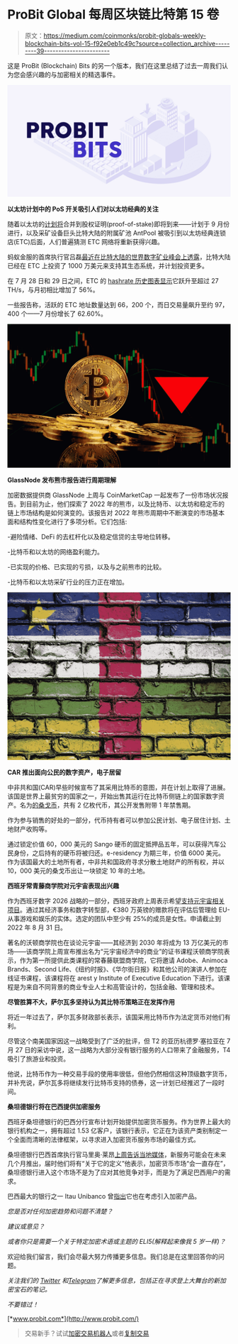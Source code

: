 # ProBit Global 每周区块链比特第 15 卷

> 原文：<https://medium.com/coinmonks/probit-globals-weekly-blockchain-bits-vol-15-f92e0eb1c49c?source=collection_archive---------39----------------------->

这是 ProBit (Blockchain) Bits 的另一个版本，我们在这里总结了过去一周我们认为您会感兴趣的与加密相关的精选事件。

![](img/2ea03285b71a45af13e9ef9bbb978760.png)

**以太坊计划中的 PoS 开关吸引人们对以太坊经典的关注**

随着以太坊的[计划将](/probit-exchange/probit-bits-probit-globals-weekly-blockchain-bits-vol-5-10d443d5442)合并到股权证明(proof-of-stake)即将到来——计划于 9 月份进行，以及采矿设备巨头比特大陆的附属矿池 AntPool 被吸引到以太坊经典连锁店(ETC)后面，人们普遍猜测 ETC 网络将重新获得兴趣。

蚂蚁金服的首席执行官吕磊[最近在比特大陆的世界数字矿业峰会上透露](https://www.coindesk.com/business/2022/07/26/antpool-supports-ethereum-classic-ecosystem-with-10m-investment/)，比特大陆已经在 ETC 上投资了 1000 万美元来支持其生态系统，并计划投资更多。

在 7 月 28 日和 29 日之间，ETC 的 [hashrate 历史图表显示](https://www.coinwarz.com/mining/ethereum-classic/hashrate-chart)它跃升至超过 27 TH/s，与月初相比增加了 56%。

一些报告称，活跃的 ETC 地址数量达到 66，200 个，而日交易量飙升至约 97，400 个——7 月份增长了 62.60%。

![](img/ff999f7ba026795cc2220e13c6ab0750.png)

**GlassNode 发布熊市报告进行周期理解**

加密数据提供商 GlassNode 上周与 CoinMarketCap 一起发布了一份市场状况报告。到目前为止，他们探索了 2022 年的熊市，以及比特币、以太坊和稳定币的链上市场结构是如何演变的。该报告对 2022 年熊市周期中不断演变的市场基本面和结构性变化进行了多项分析。它们包括:

-避险情绪、DeFi 的去杠杆化以及稳定信贷的主导地位转移。

-比特币和以太坊的网络盈利能力。

-已实现的价格、已实现的亏损，以及与之前熊市的比较。

-比特币和以太坊采矿行业的压力正在增加。

![](img/314a7abae80a84e5abee84528dc935a6.png)

**CAR 推出面向公民的数字资产，电子居留**

中非共和国(CAR)早些时候宣布了其采用比特币的意图，并在计划上取得了进展。该国是世界上最贫穷的国家之一，开始出售其运行在比特币侧链上的国家数字资产。名为[的桑戈币](https://sango.org/)，共有 2 亿枚代币，其公开发售附带 1 年禁售期。

作为参与销售的好处的一部分，代币持有者可以参加公民计划、电子居住计划、土地财产收购等。

通过锁定价值 60，000 美元的 Sango 硬币的固定抵押品五年，可以获得汽车公民身份，之后持有的硬币将被归还。e-residency 为期三年，价值 6000 美元。作为该国最大的土地所有者，中非共和国政府寻求分散土地财产的所有权，并以 10，000 美元的桑戈币出让一块锁定 10 年的土地。

**西班牙常青藤商学院对元宇宙表现出兴趣**

作为西班牙数字 2026 战略的一部分，西班牙政府上周表示希望[支持元宇宙相关项目](https://cincodias.elpais.com/cincodias/2022/07/09/economia/1657358931_237839.html)。通过其经济事务和数字转型部，€380 万英镑的赠款将在评估后管理给 EU-从事游戏和娱乐的实体。选定的团队中至少有 25%的成员是女性。申请截止到 2022 年 8 月 31 日。

著名的沃顿商学院也在谈论元宇宙——其经济到 2030 年将成为 13 万亿美元的市场——该商学院上周宣布推出名为“元宇宙经济中的商业”的证书课程沃顿商学院表示，作为第一所提供此类课程的常春藤联盟商学院，它将邀请 Adobe、Animoca Brands、Second Life、《纽约时报》、《华尔街日报》和其他公司的演讲人参加在线证书课程，该课程将在 arest y Institute of Executive Education 下进行。该课程是为来自不同背景的商业专业人士和高管设计的，包括金融、管理和技术。

**尽管胜算不大，萨尔瓦多坚持认为其比特币策略正在发挥作用**

将近一年过去了，萨尔瓦多财政部长表示，该国采用比特币作为法定货币对他们有利。

尽管这个南美国家因这一战略受到了广泛的批评，但 T2 的亚历杭德罗·塞拉亚在 7 月 27 日的采访中说，这一战略为大部分没有银行服务的人口带来了金融服务，T4 吸引了旅游业和投资。

他说，比特币作为一种交易手段的使用率很低，但他仍然相信这种顶级数字货币，并补充说，萨尔瓦多将继续发行比特币支持的债券，这一计划已经推迟了一段时间。

**桑坦德银行将在巴西提供加密服务**

西班牙桑坦德银行的巴西分行宣布计划开始提供加密货币服务。作为世界上最大的银行机构之一，拥有超过 1.53 亿客户，该银行表示，它正在为该资产类别制定一个全面而清晰的法律框架，以寻求进入加密货币服务市场的最佳方式。

桑坦德银行巴西首席执行官马里奥·莱昂[上周告诉当地媒体](https://www1.folha.uol.com.br/mercado/2022/07/santander-defende-manifesto-pro-democracia-e-posicao-da-febraban.shtml)，新服务可能会在未来几个月推出，届时他们将有“关于它的定义”他表示，加密货币市场“会一直存在”，桑坦德银行进入这个市场不是为了应对其他竞争对手，而是为了满足巴西用户的需求。

巴西最大的银行之一 Itau Unibanco 曾[指出](https://news.bitcoin.com/itau-unibanco-mulls-offering-crypto-services-opens-tokenization-unit-in-brazil/)它也在考虑引入加密产品。

*您是否对任何加密趋势和问题不清楚？*

*建议或意见？*

*或者你只是需要一个关于特定加密术语或主题的 ELI5(解释起来像我 5 岁一样)？*

欢迎给我们留言，我们会尽最大努力传播更多信息。我们总是在这里回答你的问题。

*关注我们的* [*Twitter*](https://twitter.com/ProBit_Exchange/) *和*[*Telegram*](https://t.me/ProBitGlobalOfficial)*了解更多信息，包括正在寻求登上大舞台的新加密宝石的笔记。*

*不要错过！*

[*www.probit.com*](http://www.probit.com/)

> 交易新手？试试[加密交易机器人](/coinmonks/crypto-trading-bot-c2ffce8acb2a)或者[复制交易](/coinmonks/top-10-crypto-copy-trading-platforms-for-beginners-d0c37c7d698c)